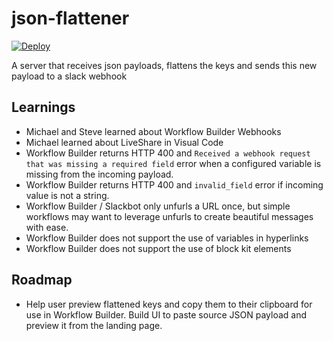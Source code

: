# json-flattener

[![Deploy](https://www.herokucdn.com/deploy/button.svg)](https://heroku.com/deploy?template=https://github.com/stevengill/json-flattener/tree/main)

A server that receives json payloads, flattens the keys and sends this new payload to a slack webhook

## Learnings

- Michael and Steve learned about Workflow Builder Webhooks
- Michael learned about LiveShare in Visual Code
- Workflow Builder returns HTTP 400 and `Received a webhook request that was missing a required field` error when a configured variable is missing from the incoming payload. 
- Workflow Builder returns HTTP 400 and `invalid_field` error if incoming value is not a string.
- Workflow Builder / Slackbot only unfurls a URL once, but simple workflows may want to leverage unfurls to create beautiful messages with ease.
- Workflow Builder does not support the use of variables in hyperlinks
- Workflow Builder does not support the use of block kit elements

## Roadmap

- Help user preview flattened keys and copy them to their clipboard for use in Workflow Builder. Build UI to paste source JSON payload and preview it from the landing page.